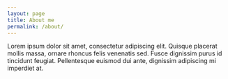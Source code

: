 ```yaml
---
layout: page
title: About me
permalink: /about/
---
```


Lorem ipsum dolor sit amet, consectetur adipiscing elit. Quisque placerat mollis massa, ornare rhoncus felis venenatis sed. Fusce dignissim purus id tincidunt feugiat. Pellentesque euismod dui ante, dignissim adipiscing mi imperdiet at. 
